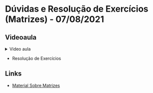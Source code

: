 Dúvidas e Resolução de Exercícios (Matrizes) - 07/08/2021
====================================

## Videoaula

<details>
    <summary>Video aula</summary>

<iframe width="560" height="315" src="https://www.youtube.com/embed/0Zf2gP71SW0" title="YouTube video player" frameborder="0" allow="accelerometer; autoplay; clipboard-write; encrypted-media; gyroscope; picture-in-picture" allowfullscreen></iframe>

</details>

- Resolução de Exercícios

## Links

- [Material Sobre Matrizes](../matrizes/README.md)
  